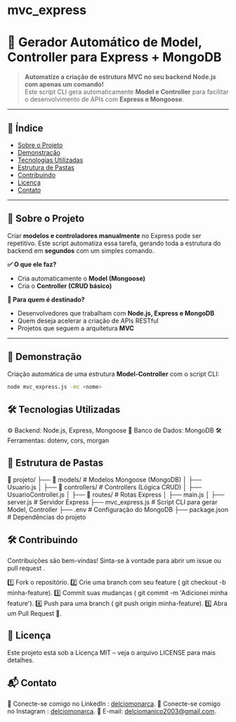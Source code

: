 # mvc_express

# 🚀 Gerador Automático de Model, Controller para Express + MongoDB  

> **Automatize a criação de estrutura MVC no seu backend Node.js com apenas um comando!**  
> Este script CLI gera automaticamente **Model e Controller** para facilitar o desenvolvimento de APIs com **Express e Mongoose**.

---

## 📖 **Índice**
- [Sobre o Projeto](#sobre-o-projeto)
- [Demonstração](#demonstração)
- [Tecnologias Utilizadas](#tecnologias-utilizadas)
- [Estrutura de Pastas](#estrutura-de-pastas)
- [Contribuindo](#contribuindo)
- [Licença](#licença)
- [Contato](#contato)

---

## 📜 **Sobre o Projeto**
Criar **modelos e controladores manualmente** no Express pode ser repetitivo. Este script automatiza essa tarefa, gerando toda a estrutura do backend em **segundos** com um simples comando.  

**✅ O que ele faz?**  
- Cria automaticamente o **Model (Mongoose)**  
- Cria o **Controller (CRUD básico)**  

**🔹 Para quem é destinado?**  
- Desenvolvedores que trabalham com **Node.js, Express e MongoDB**  
- Quem deseja acelerar a criação de APIs RESTful  
- Projetos que seguem a arquitetura **MVC**  

---

## 🎥 **Demonstração**
Criação automática de uma estrutura **Model-Controller** com o script CLI:  

```sh
node mvc_express.js -mc <nome>
```
## 🛠 **Tecnologias Utilizadas**
⚙️ Backend: Node.js, Express, Mongoose
🔗 Banco de Dados: MongoDB
🛠 Ferramentas: dotenv, cors, morgan

## 📂 **Estrutura de Pastas**
📂 projeto/
 ├── 📂 models/             # Modelos Mongoose (MongoDB)
 │   ├── Usuario.js
 │
 ├── 📂 controllers/        # Controllers (Lógica CRUD)
 │   ├── UsuarioController.js
 │
 ├── 📂 routes/             # Rotas Express
 │   ├── main.js
 │
 ├── server.js              # Servidor Express
 ├── mvc_express.js         # Script CLI para gerar Model, Controller 
 ├── .env                   # Configuração do MongoDB
 ├── package.json           # Dependências do projeto

## 🛠 **Contribuindo**
Contribuições são bem-vindas! Sinta-se à vontade para abrir um issue ou pull request .

1️⃣ Fork o repositório.
2️⃣ Crie uma branch com seu feature ( git checkout -b minha-feature).
3️⃣ Commit suas mudanças ( git commit -m 'Adicionei minha feature').
4️⃣ Push para uma branch ( git push origin minha-feature).
5️⃣ Abra um Pull Request 🚀.

## 📜 **Licença**
Este projeto está sob a Licença MIT – veja o arquivo LICENSE para mais detalhes.

## 📬 **Contato**
🔗 Conecte-se comigo no LinkedIn : [delciomonarca](www.linkedin.com/in/délcio-dulo-b74115249).
🔗 Conecte-se comigo no Instagram : [delciomonarca](https://www.instagram.com/delciomonarca/).
📧 E-mail: delciomanico2003@gmail.com.


